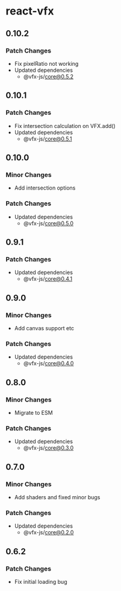 # react-vfx

## 0.10.2

### Patch Changes

-   Fix pixelRatio not working
-   Updated dependencies
    -   @vfx-js/core@0.5.2

## 0.10.1

### Patch Changes

-   Fix intersection calculation on VFX.add()
-   Updated dependencies
    -   @vfx-js/core@0.5.1

## 0.10.0

### Minor Changes

-   Add intersection options

### Patch Changes

-   Updated dependencies
    -   @vfx-js/core@0.5.0

## 0.9.1

### Patch Changes

-   Updated dependencies
    -   @vfx-js/core@0.4.1

## 0.9.0

### Minor Changes

-   Add canvas support etc

### Patch Changes

-   Updated dependencies
    -   @vfx-js/core@0.4.0

## 0.8.0

### Minor Changes

-   Migrate to ESM

### Patch Changes

-   Updated dependencies
    -   @vfx-js/core@0.3.0

## 0.7.0

### Minor Changes

-   Add shaders and fixed minor bugs

### Patch Changes

-   Updated dependencies
    -   @vfx-js/core@0.2.0

## 0.6.2

### Patch Changes

-   Fix initial loading bug
